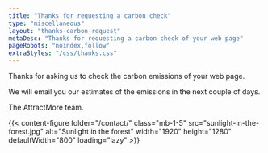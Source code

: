 ```yaml
---
title: "Thanks for requesting a carbon check"
type: "miscellaneous"
layout: "thanks-carbon-request"
metaDesc: "Thanks for requesting a carbon check of your web page"
pageRobots: "noindex,follow"
extraStyles: "/css/thanks.css"
---
```


Thanks for asking us to check the carbon emissions of your web page.

We will email you our estimates of the emissions in the next couple of days.

The AttractMore team.

{{< content-figure folder="/contact/"
class="mb-1-5"
src="sunlight-in-the-forest.jpg"
alt="Sunlight in the forest"
width="1920" height="1280" defaultWidth="800"
loading="lazy" >}}
